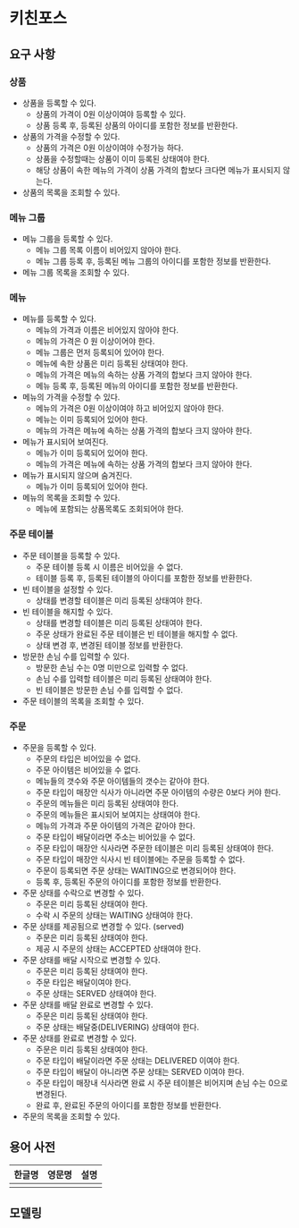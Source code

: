 # 키친포스

## 요구 사항

### 상품
* 상품을 등록할 수 있다.
    * 상품의 가격이 0원 이상이여야 등록할 수 있다.
    * 상품 등록 후, 등록된 상품의 아이디를 포함한 정보를 반환한다.  
* 상품의 가격을 수정할 수 있다.
    * 상품의 가격은 0원 이상이여야 수정가능 하다.
    * 상품을 수정할때는 상품이 이미 등록된 상태여야 한다.
    * 해당 상품이 속한 메뉴의 가격이 상품 가격의 합보다 크다면 메뉴가 표시되지 않는다.
* 상품의 목록을 조회할 수 있다.

### 메뉴 그룹
* 메뉴 그룹을 등록할 수 있다.
    * 메뉴 그룹 목록 이름이 비어있지 않아야 한다.
    * 메뉴 그룹 등록 후, 등록된 메뉴 그룹의 아이디를 포함한 정보를 반환한다.
* 메뉴 그룹 목록을 조회할 수 있다.

### 메뉴
* 메뉴를 등록할 수 있다.
    * 메뉴의 가격과 이름은 비어있지 않아야 한다.
    * 메뉴의 가격은 0 원 이상이어야 한다.
    * 메뉴 그룹은 먼저 등록되어 있어야 한다.
    * 메뉴에 속한 상품은 미리 등록된 상태여야 한다.
    * 메뉴의 가격은 메뉴의 속하는 상품 가격의 합보다 크지 않아야 한다.
    * 메뉴 등록 후, 등록된 메뉴의 아이디를 포함한 정보를 반환한다.
* 메뉴의 가격을 수정할 수 있다.
    * 메뉴의 가격은 0원 이상이여야 하고 비어있지 않아야 한다.
    * 메뉴는 이미 등록되어 있어야 한다.
    * 메뉴의 가격은 메뉴에 속하는 상품 가격의 합보다 크지 않아야 한다.
* 메뉴가 표시되어 보여진다.
    * 메뉴가 이미 등록되어 있어야 한다.
    * 메뉴의 가격은 메뉴에 속하는 상품 가격의 합보다 크지 않아야 한다.
* 메뉴가 표시되지 않으며 숨겨진다.
    * 메뉴가 이미 등록되어 있어야 한다.
* 메뉴의 목록을 조회할 수 있다.
    * 메뉴에 포함되는 상품목록도 조회되어야 한다.

      
### 주문 테이블
* 주문 테이블을 등록할 수 있다.
    * 주문 테이블 등록 시 이름은 비어있을 수 없다.
    * 테이블 등록 후, 등록된 테이블의 아이디를 포함한 정보를 반환한다. 
* 빈 테이블을 설정할 수 있다.
    * 상태를 변경할 테이블은 미리 등록된 상태여야 한다.
* 빈 테이블을 해지할 수 있다.
    * 상태를 변경할 테이블은 미리 등록된 상태여야 한다.
    * 주문 상태가 완료된 주문 테이블은 빈 테이블을 해지할 수 없다.
    * 상태 변경 후, 변경된 테이블 정보를 반환한다. 
* 방문한 손님 수를 입력할 수 있다.
    * 방문한 손님 수는 0명 미만으로 입력할 수 없다.
    * 손님 수를 입력할 테이블은 미리 등록된 상태여야 한다.
    * 빈 테이블은 방문한 손님 수를 입력할 수 없다.   
* 주문 테이블의 목록을 조회할 수 있다.

### 주문
* 주문을 등록할 수 있다.
    * 주문의 타입은 비어있을 수 없다.
    * 주문 아이템은 비어있을 수 없다.
    * 메뉴들의 갯수와 주문 아이템들의 갯수는 같아야 한다.
    * 주문 타입이 매장안 식사가 아니라면 주문 아이템의 수량은 0보다 커야 한다.
    * 주문의 메뉴들은 미리 등록된 상태여야 한다.
    * 주문의 메뉴들은 표시되어 보여지는 상태여야 한다.
    * 메뉴의 가격과 주문 아이템의 가격은 같아야 한다.
    * 주문 타입이 배달이라면 주소는 비어있을 수 없다.
    * 주문 타입이 매장안 식사라면 주문한 테이블은 미리 등록된 상태여야 한다.
    * 주문 타입이 매장안 식사시 빈 테이블에는 주문을 등록할 수 없다.
    * 주문이 등록되면 주문 상태는 WAITING으로 변경되어야 한다.
    * 등록 후, 등록된 주문의 아이디를 포함한 정보를 반환한다.
* 주문 상태를 수락으로 변경할 수 있다.
    * 주문은 미리 등록된 상태여야 한다.
    * 수락 시 주문의 상태는 WAITING 상태여야 한다.
* 주문 상태를 제공됨으로 변경할 수 있다. (served)
    * 주문은 미리 등록된 상태여야 한다.
    * 제공 시 주문의 상태는 ACCEPTED 상태여야 한다.
* 주문 상태를 배달 시작으로 변경할 수 있다.
    * 주문은 미리 등록된 상태여야 한다.
    * 주문 타입은 배달이여야 한다.
    * 주문 상태는 SERVED 상태여야 한다.
* 주문 상태를 배달 완료로 변경할 수 있다.
    * 주문은 미리 등록된 상태여야 한다.
    * 주문 상태는 배달중(DELIVERING) 상태여야 한다.
* 주문 상태를 완료로 변경할 수 있다.
    * 주문은 미리 등록된 상태여야 한다.
    * 주문 타입이 배달이라면 주문 상태는 DELIVERED 이여야 한다.
    * 주문 타입이 배달이 아니라면 주문 상태는 SERVED 이여야 한다.
    * 주문 타입이 매장내 식사라면 완료 시 주문 테이블은 비어지며 손님 수는 0으로 변경된다.
    * 완료 후, 완료된 주문의 아이디를 포함한 정보를 반환한다.     
* 주문의 목록을 조회할 수 있다.





## 용어 사전

| 한글명 | 영문명 | 설명 |
| --- | --- | --- |
|  |  |  |

## 모델링
